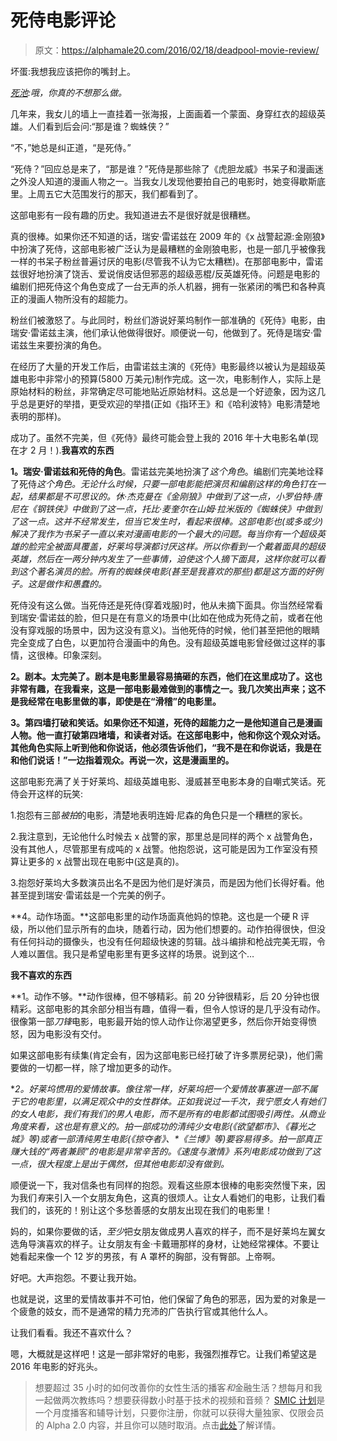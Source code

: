 # 死侍电影评论

> 原文：<https://alphamale20.com/2016/02/18/deadpool-movie-review/>

坏蛋:我想我应该把你的嘴封上。

*[死池](https://amzn.to/2O9Er05):哦，你真的不想那么做。*

几年来，我女儿的墙上一直挂着一张海报，上面画着一个蒙面、身穿红衣的超级英雄。人们看到后会问:“那是谁？蜘蛛侠？”

“不，”她总是纠正道，“是死侍。”

“死侍？”回应总是来了，“那是谁？”死侍是那些除了《虎胆龙威》书呆子和漫画迷之外没人知道的漫画人物之一。当我女儿发现他要拍自己的电影时，她变得歇斯底里。上周五它大范围发行的那天，我们都看到了。

这部电影有一段有趣的历史。我知道进去不是很好就是很糟糕。

真的很棒。如果你还不知道的话，瑞安·雷诺兹在 2009 年的《x 战警起源:金刚狼》中扮演了死侍，这部电影被广泛认为是最糟糕的金刚狼电影，也是一部几乎被像我一样的书呆子粉丝普遍讨厌的电影(尽管我不认为它太糟糕)。在那部电影中，雷诺兹很好地扮演了饶舌、爱说俏皮话但邪恶的超级恶棍/反英雄死侍。问题是电影的编剧们把死侍这个角色变成了一台无声的杀人机器，拥有一张紧闭的嘴巴和各种真正的漫画人物所没有的超能力。

粉丝们被激怒了。与此同时，粉丝们游说好莱坞制作一部准确的《死侍》电影，由瑞安·雷诺兹主演，他们承认他做得很好。顺便说一句，他做到了。死侍是瑞安·雷诺兹生来要扮演的角色。

在经历了大量的开发工作后，由雷诺兹主演的《死侍》电影最终以被认为是超级英雄电影中非常小的预算(5800 万美元)制作完成。这一次，电影制作人，实际上是原始材料的粉丝，非常确定尽可能地贴近原始材料。这总是一个好迹象，因为这几乎总是更好的举措，更受欢迎的举措(正如《指环王》和《哈利波特》电影清楚地表明的那样)。

成功了。虽然不完美，但《死侍》最终可能会登上我的 2016 年十大电影名单(现在才 2 月！).**我喜欢的东西**

**1。瑞安·雷诺兹和死侍的角色**。雷诺兹完美地扮演了*这个角色*。编剧们完美地诠释了死侍*这个角色。无论什么时候，只要一部电影能把演员和编剧这样的角色钉在一起，结果都是不可思议的。休·杰克曼在《金刚狼》中做到了这一点，小罗伯特·唐尼在《钢铁侠》中做到了这一点，托比·麦奎尔在山姆·拉米版的《蜘蛛侠》中做到了这一点。这并不经常发生，但当它发生时，看起来很棒。这部电影也(或多或少)解决了我作为书呆子一直以来对漫画电影的一个最大的问题。每当你有一个超级英雄的脸完全被面具覆盖，好莱坞导演都讨厌这样。所以你看到一个戴着面具的超级英雄，然后在一两分钟内发生了一些事情，迫使这个人摘下面具，这样你就可以看到这个著名演员的脸。所有的蜘蛛侠电影(甚至是我喜欢的那些)都是这方面的好例子。这是做作和愚蠢的。*

死侍没有这么做。当死侍还是死侍(穿着戏服)时，他从未摘下面具。你当然经常看到瑞安·雷诺兹的脸，但只是在有意义的场景中(比如在他成为死侍之前，或者在他没有穿戏服的场景中，因为这没有意义)。当他死侍的时候，他们甚至把他的眼睛完全变成了白色，以更加符合漫画中的角色。没有超级英雄电影曾经做过这样的事情，这很棒。印象深刻。

**2。剧本。太完美了。剧本是电影里最容易搞砸的东西，他们在这里成功了。这也非常有趣，在我看来，这是一部电影最难做到的事情之一。我几次笑出声来；这不是我经常在电影里做的事，即使是在“滑稽”的电影里。**

**3。第四墙打破和笑话。如果你还不知道，死侍的超能力之一是他知道自己是漫画人物。他一直打破第四堵墙，和读者对话。在这部电影中，他和你这个观众对话。其他角色实际上听到他和你说话，他必须告诉他们，“我不是在和你说话，我是在和他们说话！”一边指着观众。再说一次，这是漫画里的。**

这部电影充满了关于好莱坞、超级英雄电影、漫威甚至电影本身的自嘲式笑话。死侍会开这样的玩笑:

1.抱怨有三部*被拍*的电影，清楚地表明连姆·尼森的角色只是一个糟糕的家长。

2.我注意到，无论他什么时候去 x 战警的家，那里总是同样的两个 x 战警角色，没有其他人，尽管那里有成吨的 x 战警。他抱怨说，这可能是因为工作室没有预算让更多的 x 战警出现在电影中(这是真的)。

3.抱怨好莱坞大多数演员出名不是因为他们是好演员，而是因为他们长得好看。他甚至提到瑞安·雷诺兹是一个完美的例子。

**4。动作场面。**这部电影里的动作场面真他妈的惊艳。这也是一个硬 R 评级，所以他们显示所有的血块，随着行动，因为他们想要的。动作拍得很快，但没有任何抖动的摄像头，也没有任何超级快速的剪辑。战斗编排和枪战完美无瑕，令人难以置信。我只是希望电影里有更多这样的场景。说到这个…

**我不喜欢的东西**

**1。动作不够。**动作很棒，但不够精彩。前 20 分钟很精彩，后 20 分钟也很精彩。这部电影的其余部分相当有趣，值得一看，但令人惊讶的是几乎没有动作。很像第一部*刀锋*电影，电影最开始的惊人动作让你渴望更多，然后你开始变得愤怒，因为电影没有交付。

如果这部电影有续集(肯定会有，因为这部电影已经打破了许多票房纪录)，他们需要做的一切都一样，除了增加更多的动作。

**2。好莱坞惯用的爱情故事。像往常一样，好莱坞把一个爱情故事塞进一部不属于它的电影里，以满足观众中的女性群体。正如我说过一千次，我宁愿女人有她们的女人电影，我们有我们的男人电影，而不是所有的电影都试图吸引两性。从商业角度来看，这也是有意义的。拍一部成功的清纯少女电影(*《欲望都市》*、*《暮光之城》*等)或者一部清纯男生电影(*《掠夺者》*、*《兰博》*等)要容易得多。拍一部真正赚大钱的“两者兼顾”的电影是非常辛苦的。《速度与激情》系列电影成功做到了这一点，很大程度上是出于偶然，但其他电影却没有做到。**

顺便说一下，我对信条也有同样的抱怨。观看这些原本很棒的电影突然慢下来，因为我们*有*来引入一个女朋友角色，这真的很烦人。让女人看她们的电影，让我们看我们的，该死的！别让这个多愁善感的女朋友出现在我们的电影里！

妈的，如果你要做的话，*至少*把女朋友做成男人喜欢的样子，而不是好莱坞左翼女选角导演喜欢的样子。让女朋友有金·卡戴珊那样的身材，让她经常裸体。不要让她看起来像一个 12 岁的男孩，有 A 罩杯的胸部，没有臀部。上帝啊。

好吧。大声抱怨。不要让我开始。

也就是说，这里的爱情故事并不可怕，他们保留了角色的邪恶，因为爱的对象是一个疲惫的妓女，而不是通常的精力充沛的广告执行官或其他什么人。

让我们看看。我还不喜欢什么？

嗯，大概就是这样吧！这是一部非常好的电影，我强烈推荐它。让我们希望这是 2016 年电影的好兆头。

> 想要超过 35 小时的如何改善你的女性生活的播客*和*金融生活？想每月和我一起做两次教练吗？想要获得数小时基于技术的视频和音频？ [SMIC 计划](https://alphamale20.kartra.com/page/vIL17)是一个月度播客和辅导计划，只要你注册，你就可以获得大量独家、仅限会员的 Alpha 2.0 内容，并且你可以随时取消。点击[此处](https://alphamale20.kartra.com/page/vIL17)了解详情。
> 
> 